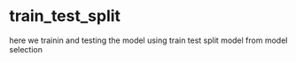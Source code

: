 # train_test_split
here we trainin and testing the model using train test split model from model selection 
